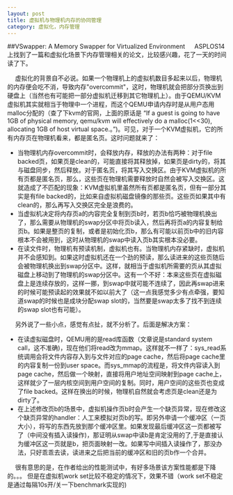 ```yaml
---
layout: post
title: 虚拟机与物理机内存的协同管理
category: 虚拟化，内存管理
---
```

##VSwapper: A Memory Swapper for Virtualized Environment
&emsp; ASPLOS14上找到了一篇和虚拟化场景下内存管理相关的论文，比较感兴趣，花了一天的时间读了下。

&emsp; 虚拟化的背景自不必说。如果一个物理机上的虚拟机数目多起来以后，物理机的内存便会吃不消，导致内存"overcommit"，这时，物理机就会把部分页换出到硬盘上（当然也有可能把一部分虚拟机迁移到其它物理机上）。由于QEMU/KVM虚拟机其实就相当于物理中一个进程，而这个QEMU申请内存时是从用户态用malloc分配的（查了下kvm的官网，上面的原话是 “If a guest is going to have 1GB of physical memory, qemu/kvm will effectively do a malloc(1<<30), allocating 1GB of host virtual space.。”)。可见，对于一个KVM虚拟机，它的所有内存页在物理机看来，都是匿名页。这时问题就来了：

- 当物理机内存overcommit时，会释放内存，释放的办法有两种：对于file backed页，如果页是clean的，可能直接将其释放掉，如果页是dirty的，将其与磁盘同步，然后释放。对于匿名页，将其写入交换区。由于KVM虚拟机的所有页都是匿名页，那么，这些页在物理机需要释放时自然会被写入交换区。这就造成了不匹配的现象：KVM虚拟机里虽然所有页都是匿名页，但有一部分其实是有file backed的，比如来自虚拟机磁盘镜像的那些页。这些页如果其中有clean的，那么再写入交换区完全是浪费的。
- 当虚拟机决定将内存页a的内容完全复制到页b时，若页b恰巧被物理机换出了，那么需要从物理机的swap分区中将页b读入，然后再将页a的内容复制给页b。如果是整页的复制，或者是初始化页b，那么有可能以前页b中的旧内容根本不会被用到，这时从物理机的swap中读入页b其实根本没必要。
- 在读文件时，物理机有预读机制，虚拟机也有。当物理机内存紧缺时，虚拟机并不会感知到。如果这时虚拟机还在一个劲的预读，那么读进来的这些页随后会被物理机换出到swap分区中。这样，就相当于虚拟机所需要的页从其虚拟磁盘上移动到了物理机的swap分区中。这有一个不好：本来这些页在虚拟磁盘上是连续存放的，这样一挪，到swap中就可能不连续了，因此再swap进来的时候可能预读起的效果就不如以前大了（这一点我感觉多少有点牵强，要知道swap的时候也是成块分配swap slot的，当然要是swap太多了找不到连续的swap slot也有可能）。

&emsp; 另外说了一些小点，感觉有点扯，就不分析了。后面是解决方案：

- 在读虚拟磁盘时，QEMU用的是read库函数（文章说是standard system call，这不准确)，现在他们将read改为mmap。这样就不一样了：sys_read系统调用会将文件内容存入到与文件对应的page cache，然后将page cache里的内容复制一份到user space。而sys_mmap的流程是，将文件内容读入到page cache，然后做一个映射，直接将用户地址空间映射到page cache上，这样就少了一层内核空间到用户空间的复制。同时，用户空间的这些页也变成了file backed。这样在换出的时候，物理机自然就会考虑页是clean还是为dirty了。
- 在上述修改页b的场景中，虚拟机操作页b时会产生一个缺页异常，现在修改这个缺页异常的handler：人工来模拟对页b的写。即另外申请一个缓冲区（一页大小），将写的东西先放到那个缓冲区里。如果发现最后缓冲区这一页都被写了（中间没有插入读操作)，那证明从swap中读b是肯定没用的了,于是直接认为缓冲区这一页就是b，把页面映射一改。如果写中间插入读操作了，那没办法，只好乖乖去读，读进来之后把当前的缓冲区和旧的页b作一个合并。

&emsp; 很有意思的是，在作者给出的性能测试中，有好多场景该方案性能都是下降的。。。
但是在虚拟机work set比较不稳定的情况下，效果不错（work set不稳定是通过每隔10s开/关一下benchmark实现的)

